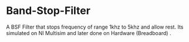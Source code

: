 # Band-Stop-Filter
A BSF Filter that stops frequency of range 1khz to 5khz and allow rest. Its simulated on NI Multisim and later done on Hardware (Breadboard) .
